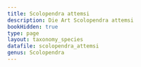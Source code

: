 ```yaml
---
title: Scolopendra attemsi
description: Die Art Scolopendra attemsi
bookHidden: true
type: page
layout: taxonomy_species
datafile: scolopendra_attemsi
genus: Scolopendra
---
```


